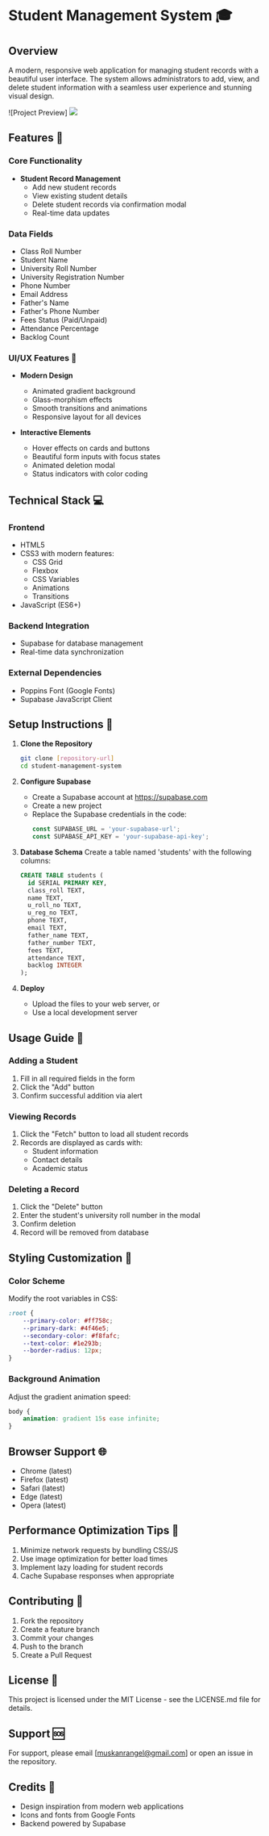 # Student Management System 🎓

## Overview
A modern, responsive web application for managing student records with a beautiful user interface. The system allows administrators to add, view, and delete student information with a seamless user experience and stunning visual design.

![Project Preview]
<img src="student.jpeg">

## Features 🌟

### Core Functionality
- **Student Record Management**
  - Add new student records
  - View existing student details
  - Delete student records via confirmation modal
  - Real-time data updates

### Data Fields
- Class Roll Number
- Student Name
- University Roll Number
- University Registration Number
- Phone Number
- Email Address
- Father's Name
- Father's Phone Number
- Fees Status (Paid/Unpaid)
- Attendance Percentage
- Backlog Count

### UI/UX Features 🎨
- **Modern Design**
  - Animated gradient background
  - Glass-morphism effects
  - Smooth transitions and animations
  - Responsive layout for all devices

- **Interactive Elements**
  - Hover effects on cards and buttons
  - Beautiful form inputs with focus states
  - Animated deletion modal
  - Status indicators with color coding

## Technical Stack 💻

### Frontend
- HTML5
- CSS3 with modern features:
  - CSS Grid
  - Flexbox
  - CSS Variables
  - Animations
  - Transitions
- JavaScript (ES6+)

### Backend Integration
- Supabase for database management
- Real-time data synchronization

### External Dependencies
- Poppins Font (Google Fonts)
- Supabase JavaScript Client

## Setup Instructions 🚀

1. **Clone the Repository**
   ```bash
   git clone [repository-url]
   cd student-management-system
   ```

2. **Configure Supabase**
   - Create a Supabase account at https://supabase.com
   - Create a new project
   - Replace the Supabase credentials in the code:
     ```javascript
     const SUPABASE_URL = 'your-supabase-url';
     const SUPABASE_API_KEY = 'your-supabase-api-key';
     ```

3. **Database Schema**
   Create a table named 'students' with the following columns:
   ```sql
   CREATE TABLE students (
     id SERIAL PRIMARY KEY,
     class_roll TEXT,
     name TEXT,
     u_roll_no TEXT,
     u_reg_no TEXT,
     phone TEXT,
     email TEXT,
     father_name TEXT,
     father_number TEXT,
     fees TEXT,
     attendance TEXT,
     backlog INTEGER
   );
   ```

4. **Deploy**
   - Upload the files to your web server, or
   - Use a local development server

## Usage Guide 📖

### Adding a Student
1. Fill in all required fields in the form
2. Click the "Add" button
3. Confirm successful addition via alert

### Viewing Records
1. Click the "Fetch" button to load all student records
2. Records are displayed as cards with:
   - Student information
   - Contact details
   - Academic status

### Deleting a Record
1. Click the "Delete" button
2. Enter the student's university roll number in the modal
3. Confirm deletion
4. Record will be removed from database

## Styling Customization 🎨

### Color Scheme
Modify the root variables in CSS:
```css
:root {
    --primary-color: #ff758c;
    --primary-dark: #4f46e5;
    --secondary-color: #f8fafc;
    --text-color: #1e293b;
    --border-radius: 12px;
}
```

### Background Animation
Adjust the gradient animation speed:
```css
body {
    animation: gradient 15s ease infinite;
}
```

## Browser Support 🌐
- Chrome (latest)
- Firefox (latest)
- Safari (latest)
- Edge (latest)
- Opera (latest)

## Performance Optimization Tips 🚀
1. Minimize network requests by bundling CSS/JS
2. Use image optimization for better load times
3. Implement lazy loading for student records
4. Cache Supabase responses when appropriate

## Contributing 🤝
1. Fork the repository
2. Create a feature branch
3. Commit your changes
4. Push to the branch
5. Create a Pull Request

## License 📝
This project is licensed under the MIT License - see the LICENSE.md file for details.

## Support 🆘
For support, please email [muskanrangel@gmail.com] or open an issue in the repository.

## Credits 👏
- Design inspiration from modern web applications
- Icons and fonts from Google Fonts
- Backend powered by Supabase

